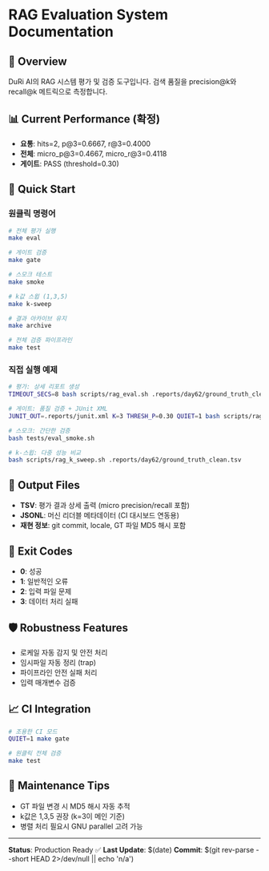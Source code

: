 # RAG Evaluation System Documentation

## 🎯 Overview

DuRi AI의 RAG 시스템 평가 및 검증 도구입니다. 검색 품질을 precision@k와 recall@k 메트릭으로 측정합니다.

## 📊 Current Performance (확정)

- **요통**: hits=2, p@3=0.6667, r@3=0.4000
- **전체**: micro_p@3=0.4667, micro_r@3=0.4118
- **게이트**: PASS (threshold=0.30)

## 🚀 Quick Start

### 원클릭 명령어
```bash
# 전체 평가 실행
make eval

# 게이트 검증
make gate

# 스모크 테스트
make smoke

# k값 스윕 (1,3,5)
make k-sweep

# 결과 아카이브 유지
make archive

# 전체 검증 파이프라인
make test
```

### 직접 실행 예제
```bash
# 평가: 상세 리포트 생성
TIMEOUT_SECS=8 bash scripts/rag_eval.sh .reports/day62/ground_truth_clean.tsv

# 게이트: 품질 검증 + JUnit XML
JUNIT_OUT=.reports/junit.xml K=3 THRESH_P=0.30 QUIET=1 bash scripts/rag_gate.sh .reports/day62/ground_truth_clean.tsv

# 스모크: 간단한 검증
bash tests/eval_smoke.sh

# k-스윕: 다중 성능 비교
bash scripts/rag_k_sweep.sh .reports/day62/ground_truth_clean.tsv
```

## 📁 Output Files

- **TSV**: 평가 결과 상세 출력 (micro precision/recall 포함)
- **JSONL**: 머신 리더블 메타데이터 (CI 대시보드 연동용)
- **재현 정보**: git commit, locale, GT 파일 MD5 해시 포함

## 🔧 Exit Codes

- **0**: 성공
- **1**: 일반적인 오류
- **2**: 입력 파일 문제
- **3**: 데이터 처리 실패

## 🛡️ Robustness Features

- 로케일 자동 감지 및 안전 처리
- 임시파일 자동 정리 (trap)
- 파이프라인 안전 실패 처리
- 입력 매개변수 검증

## 📈 CI Integration

```bash
# 조용한 CI 모드
QUIET=1 make gate

# 원클릭 전체 검증
make test
```

## 🔄 Maintenance Tips

- GT 파일 변경 시 MD5 해시 자동 추적
- k값은 1,3,5 권장 (k=3이 메인 기준)
- 병렬 처리 필요시 GNU parallel 고려 가능

---

**Status**: Production Ready ✅
**Last Update**: $(date)
**Commit**: $(git rev-parse --short HEAD 2>/dev/null || echo 'n/a')
